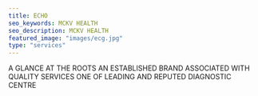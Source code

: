 ```yaml
---
title: ECHO
seo_keywords: MCKV HEALTH
seo_description: MCKV HEALTH
featured_image: "images/ecg.jpg"
type: "services"
---
```


A GLANCE AT THE ROOTS AN ESTABLISHED BRAND ASSOCIATED WITH QUALITY SERVICES ONE OF LEADING AND REPUTED DIAGNOSTIC CENTRE  

